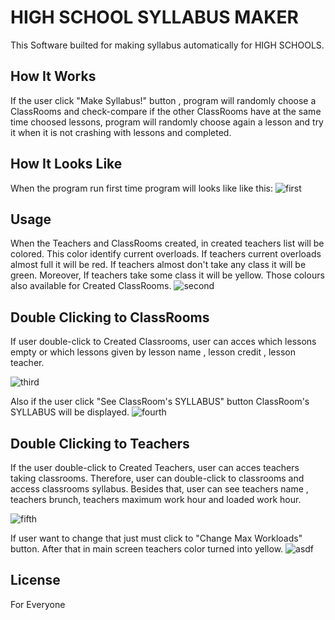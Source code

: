 # HIGH SCHOOL SYLLABUS MAKER

This Software builted for making syllabus automatically for HIGH SCHOOLS.


## How It Works
If the user click "Make Syllabus!" button , program will randomly choose a ClassRooms and check-compare if the other ClassRooms have at the same time choosed lessons, program will randomly choose again a lesson and try it when it is not crashing with lessons and completed.

## How It Looks Like
When the program run first time program will looks like like this:
![first](https://user-images.githubusercontent.com/63451008/89740954-217cd480-da96-11ea-81e6-b01379b0e15f.PNG)


## Usage
When the Teachers and ClassRooms created, in created teachers list will be colored. This color identify current overloads. If teachers current overloads almost full it will be red.
If teachers almost don't take any class it will be green. Moreover, If teachers take some class it will be yellow. Those colours also available for Created ClassRooms.
![second](https://user-images.githubusercontent.com/63451008/89741043-9d771c80-da96-11ea-92e2-a48ca221b974.PNG)


## Double Clicking to ClassRooms
If user double-click to Created Classrooms, user can acces which lessons empty or which lessons given by lesson name , lesson credit , lesson teacher.

![third](https://user-images.githubusercontent.com/63451008/89741068-db744080-da96-11ea-99d7-a31b62a97af3.PNG)

Also if the user click "See ClassRoom's SYLLABUS" button ClassRoom's SYLLABUS will be displayed.
![fourth](https://user-images.githubusercontent.com/63451008/89741102-0f4f6600-da97-11ea-94ae-403a0577c848.PNG)


## Double Clicking to Teachers
If the user double-click to Created Teachers, user can acces teachers taking classrooms. Therefore, user can double-click to classrooms and access classrooms syllabus.
Besides that, user can see teachers name , teachers brunch, teachers maximum work hour and loaded work hour.

![fifth](https://user-images.githubusercontent.com/63451008/89741192-eb405480-da97-11ea-8615-b9d7b6e2e695.PNG)

If user want to change that just must click to "Change Max Workloads" button. After that in main screen teachers color turned into yellow.
![asdf](https://user-images.githubusercontent.com/63451008/89741164-b0d6b780-da97-11ea-8df7-f3a10ca6a37f.PNG)


## License
For Everyone
